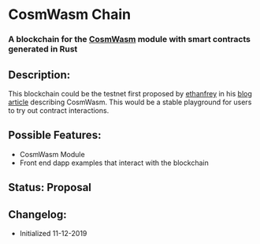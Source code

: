 # CosmWasm Chain

### A blockchain for the [CosmWasm](github.com/cosmwasm) module with smart contracts generated in Rust

## Description:
This blockchain could be the testnet first proposed by [ethanfrey](https://github.com/ethanfrey) in his [blog article](https://github.com/cosmwasm/docs/blob/update-blog/website/blog/2019-11-25-cosmwasm-intro.md) describing CosmWasm. This would be a stable playground for users to try out contract interactions. 

## Possible Features:
 * CosmWasm Module
 * Front end dapp examples that interact with the blockchain
 
## Status: Proposal
 
## Changelog:
 * Initialized 11-12-2019
